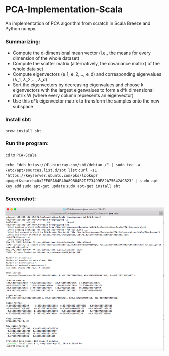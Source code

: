# PCA-Implementation-Scala

An implementation of PCA algorithm from scratch in Scala Breeze and Python numpy. 

### Summarizing:

* Compute the d-dimensional mean vector (i.e., the means for every dimension of the whole dataset)
* Compute the scatter matrix (alternatively, the covariance matrix) of the whole data set
* Compute eigenvectors (e_1, e_2,..., e_d) and corresponding eigenvalues (λ_1, λ_2,..., λ_d)
* Sort the eigenvectors by decreasing eigenvalues and choose k eigenvectors with the largest eigenvalues to form a d\*k dimensional matrix W (where every column represents an eigenvector)
* Use this d\*k eigenvector matrix to transform the samples onto the new subspace

### Install sbt:
`brew install sbt`

### Run the program:
`cd` to `PCA-Scala`

`echo "deb https://dl.bintray.com/sbt/debian /" | sudo tee -a /etc/apt/sources.list.d/sbt.list`
`curl -sL "https://keyserver.ubuntu.com/pks/lookup?op=get&search=0x2EE0EA64E40A89B84B2DF73499E82A75642AC823" | sudo apt-key add`
`sudo apt-get update`
`sudo apt-get install sbt`
 

### Screenshot:
![alt text](https://github.com/trungnguyencs/PCA-Implementation-Scala/blob/master/git_img/run.png "Screenshot")


